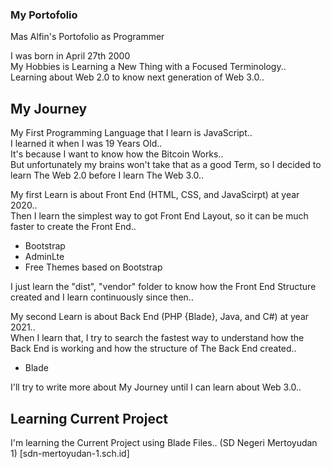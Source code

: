 ### My Portofolio
Mas Alfin's Portofolio as Programmer

I was born in April 27th 2000 <br/>
My Hobbies is Learning a New Thing with a Focused Terminology.. <br/>
Learning about Web 2.0 to know next generation of Web 3.0.. <br/>

## My Journey
My First Programming Language that I learn is JavaScript.. <br/>
I learned it when I was 19 Years Old.. <br/>
It's because I want to know how the Bitcoin Works.. <br/>
But unfortunately my brains won't take that as a good Term, so I decided to learn The Web 2.0 before I learn The Web 3.0.. <br/>

My first Learn is about Front End (HTML, CSS, and JavaScirpt) at year 2020.. <br/>
Then I learn the simplest way to got Front End Layout, so it can be much faster to create the Front End.. <br/>
- Bootstrap
- AdminLte
- Free Themes based on Bootstrap <br/>

I just learn the "dist", "vendor" folder to know how the Front End Structure created and I learn continuously since then.. <br/>

My second Learn is about Back End (PHP {Blade}, Java, and C#) at year 2021.. <br/>
When I learn that, I try to search the fastest way to understand how the Back End is working and how the structure of The Back End created.. <br/>
- Blade

I'll try to write more about My Journey until I can learn about Web 3.0..

## Learning Current Project

I'm learning the Current Project using Blade Files..
(SD Negeri Mertoyudan 1) [sdn-mertoyudan-1.sch.id]